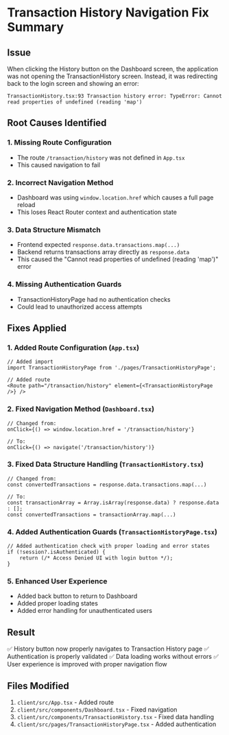 # Transaction History Navigation Fix Summary

## Issue
When clicking the History button on the Dashboard screen, the application was not opening the TransactionHistory screen. Instead, it was redirecting back to the login screen and showing an error:
```
TransactionHistory.tsx:93 Transaction history error: TypeError: Cannot read properties of undefined (reading 'map')
```

## Root Causes Identified

### 1. Missing Route Configuration
- The route `/transaction/history` was not defined in `App.tsx`
- This caused navigation to fail

### 2. Incorrect Navigation Method  
- Dashboard was using `window.location.href` which causes a full page reload
- This loses React Router context and authentication state

### 3. Data Structure Mismatch
- Frontend expected `response.data.transactions.map(...)` 
- Backend returns transactions array directly as `response.data`
- This caused the "Cannot read properties of undefined (reading 'map')" error

### 4. Missing Authentication Guards
- TransactionHistoryPage had no authentication checks
- Could lead to unauthorized access attempts

## Fixes Applied

### 1. Added Route Configuration (`App.tsx`)
```tsx
// Added import
import TransactionHistoryPage from './pages/TransactionHistoryPage';

// Added route
<Route path="/transaction/history" element={<TransactionHistoryPage />} />
```

### 2. Fixed Navigation Method (`Dashboard.tsx`) 
```tsx
// Changed from:
onClick={() => window.location.href = '/transaction/history'}

// To:
onClick={() => navigate('/transaction/history')}
```

### 3. Fixed Data Structure Handling (`TransactionHistory.tsx`)
```tsx
// Changed from:
const convertedTransactions = response.data.transactions.map(...)

// To:
const transactionArray = Array.isArray(response.data) ? response.data : [];
const convertedTransactions = transactionArray.map(...)
```

### 4. Added Authentication Guards (`TransactionHistoryPage.tsx`)
```tsx
// Added authentication check with proper loading and error states
if (!session?.isAuthenticated) {
    return (/* Access Denied UI with login button */);
}
```

### 5. Enhanced User Experience
- Added back button to return to Dashboard
- Added proper loading states
- Added error handling for unauthenticated users

## Result
✅ History button now properly navigates to Transaction History page
✅ Authentication is properly validated
✅ Data loading works without errors
✅ User experience is improved with proper navigation flow

## Files Modified
1. `client/src/App.tsx` - Added route
2. `client/src/components/Dashboard.tsx` - Fixed navigation
3. `client/src/components/TransactionHistory.tsx` - Fixed data handling  
4. `client/src/pages/TransactionHistoryPage.tsx` - Added authentication
